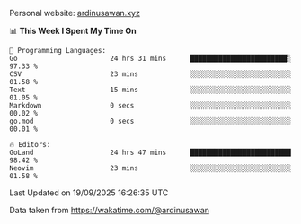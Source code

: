 Personal website: [ardinusawan.xyz](https://ardinusawan.xyz)

<!--START_SECTION:waka-->
📊 **This Week I Spent My Time On** 

```text
💬 Programming Languages: 
Go                       24 hrs 31 mins      ████████████████████████░   97.33 % 
CSV                      23 mins             ░░░░░░░░░░░░░░░░░░░░░░░░░   01.58 % 
Text                     15 mins             ░░░░░░░░░░░░░░░░░░░░░░░░░   01.05 % 
Markdown                 0 secs              ░░░░░░░░░░░░░░░░░░░░░░░░░   00.02 % 
go.mod                   0 secs              ░░░░░░░░░░░░░░░░░░░░░░░░░   00.01 % 

🔥 Editors: 
GoLand                   24 hrs 47 mins      █████████████████████████   98.42 % 
Neovim                   23 mins             ░░░░░░░░░░░░░░░░░░░░░░░░░   01.58 % 
```


 Last Updated on 19/09/2025 16:26:35 UTC
<!--END_SECTION:waka-->
Data taken from https://wakatime.com/@ardinusawan
